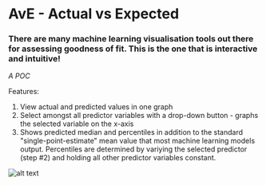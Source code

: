 # AvE - Actual vs Expected
### There are many machine learning visualisation tools out there for assessing goodness of fit. This is the one that is interactive and intuitive!
*A POC*

Features:
1. View actual and predicted values in one graph
2. Select amongst all predictor variables with a drop-down button - graphs the selected variable on the x-axis
3. Shows predicted median and percentiles in addition to the standard "single-point-estimate" mean value that most machine learning models output. Percentiles are determined by variying the selected predictor (step #2) and holding all other predictor variables constant.

![alt text](https://github.com/jack0reardon/AvE/tree/main/inst/www/screenshot_1.png?raw=TRUE "The User Interface")
